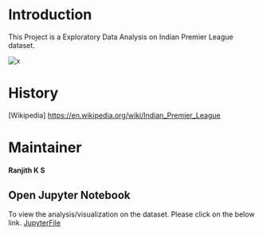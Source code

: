 # Introduction
This Project is a Exploratory Data Analysis on Indian Premier League dataset.

![x](https://www.google.com/url?sa=i&source=images&cd=&ved=2ahUKEwiD553r1PHlAhUKRY8KHQOdCUYQjRx6BAgBEAQ&url=https%3A%2F%2Fin.pinterest.com%2Fpin%2F268456827759523492%2F&psig=AOvVaw0hUADvB6MVrn4zT48v7jFk&ust=1574094426683155)

# History
[Wikipedia] https://en.wikipedia.org/wiki/Indian_Premier_League
# Maintainer
#### Ranjith K S

## Open Jupyter Notebook
To view the analysis/visualization on the dataset. Please click on the below link.
[JupyterFile](https://nbviewer.jupyter.org/github/ksranjith786/python/blob/master/insaid/Project/IPL/IPLCricInfo.ipynb)

